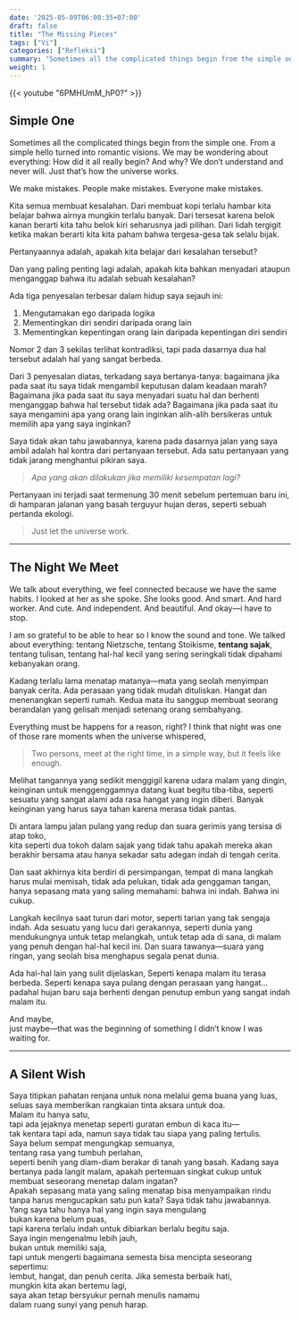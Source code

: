 ```yaml
---
date: '2025-05-09T06:00:35+07:00'
draft: false
title: "The Missing Pieces"
tags: ["Vi"]
categories: ["Refleksi"]
summary: "Sometimes all the complicated things begin from the simple one."
weight: 1
---
```

{{< youtube "6PMHUmM_hP0?" >}}

## Simple One

Sometimes all the complicated things begin from the simple one. 
From a simple hello turned into romantic visions. 
We may be wondering about everything: How did it all really begin?
And why?
We don’t understand and never will. 
Just that’s how the universe works.

We make mistakes. People make mistakes. Everyone make mistakes.

Kita semua membuat kesalahan.
Dari membuat kopi terlalu hambar kita belajar bahwa airnya mungkin terlalu banyak.
Dari tersesat karena belok kanan berarti kita tahu belok kiri seharusnya jadi pilihan.
Dari lidah tergigit ketika makan berarti kita kita paham bahwa tergesa-gesa tak selalu bijak.

Pertanyaannya adalah, apakah kita belajar dari kesalahan tersebut?

Dan yang paling penting lagi adalah, apakah kita bahkan menyadari ataupun menganggap bahwa itu adalah sebuah kesalahan?

Ada tiga penyesalan terbesar dalam hidup saya sejauh ini:

1. Mengutamakan ego daripada logika
2. Mementingkan diri sendiri daripada orang lain
3. Mementingkan kepentingan orang lain daripada kepentingan diri sendiri

Nomor 2 dan 3 sekilas terlihat kontradiksi, tapi pada dasarnya dua hal tersebut adalah hal yang sangat berbeda.

Dari 3 penyesalan diatas, terkadang saya bertanya-tanya: bagaimana jika pada saat itu saya tidak mengambil keputusan dalam keadaan marah? Bagaimana jika pada saat itu saya menyadari suatu hal dan berhenti menganggap bahwa hal tersebut tidak ada? Bagaimana jika pada saat itu saya mengamini apa yang orang lain inginkan alih-alih bersikeras untuk memilih apa yang saya inginkan?

Saya tidak akan tahu jawabannya, karena pada dasarnya jalan yang saya ambil adalah hal kontra dari pertanyaan tersebut.
Ada satu pertanyaan yang tidak jarang menghantui pikiran saya.

> _Apa yang akan dilakukan jika memiliki kesempatan lagi?_

Pertanyaan ini terjadi saat termenung 30 menit sebelum pertemuan baru ini, di hamparan jalanan yang basah terguyur hujan deras, seperti sebuah pertanda ekologi.   
> Just let the universe work.
----
## The Night We Meet

We talk about everything, we feel connected because we have the same habits. I looked at her as she spoke. She looks good. And smart. And hard worker. And cute. And independent. And beautiful. And okay—i have to stop. 

I am so grateful to be able to hear so I know the sound and tone. We talked about everything: tentang Nietzsche, tentang Stoikisme, **tentang sajak**, tentang tulisan, tentang hal-hal kecil yang sering seringkali tidak dipahami kebanyakan orang.

Kadang terlalu lama menatap matanya—mata yang seolah menyimpan banyak cerita. Ada perasaan yang tidak mudah dituliskan. Hangat dan menenangkan seperti rumah. Kedua mata itu sanggup membuat seorang berandalan yang gelisah menjadi setenang orang sembahyang.

Everything must be happens for a reason, right?
I think that night was one of those rare moments when the universe whispered,  

>Two persons,
>meet at the right time,
>in a simple way,
>but it feels like enough.

Melihat tangannya yang sedikit menggigil karena udara malam yang dingin, keinginan untuk menggenggamnya datang kuat begitu tiba-tiba, seperti sesuatu yang sangat alami ada rasa hangat yang ingin diberi. Banyak keinginan yang harus saya tahan karena merasa tidak pantas.

Di antara lampu jalan pulang yang redup dan suara gerimis yang tersisa di atap toko,  
kita seperti dua tokoh dalam sajak yang tidak tahu apakah mereka akan berakhir bersama atau hanya sekadar satu adegan indah di tengah cerita.

Dan saat akhirnya kita berdiri di persimpangan, tempat di mana langkah harus mulai memisah, tidak ada pelukan, tidak ada genggaman tangan, hanya sepasang mata yang saling memahami: bahwa ini indah. Bahwa ini cukup.

Langkah kecilnya saat turun dari motor, seperti tarian yang tak sengaja indah. Ada sesuatu yang lucu dari gerakannya, seperti dunia yang mendukungnya untuk tetap melangkah, untuk tetap ada di sana, di malam yang penuh dengan hal-hal kecil ini. Dan suara tawanya—suara yang ringan, yang seolah bisa menghapus segala penat dunia.

Ada hal-hal lain yang sulit dijelaskan, Seperti kenapa malam itu terasa berbeda. Seperti kenapa saya pulang dengan perasaan yang hangat… padahal hujan baru saja berhenti dengan penutup embun yang sangat indah malam itu.

And maybe,  
just maybe—that was the beginning of something I didn’t know I was waiting for.

----

## A Silent Wish
Saya titipkan pahatan renjana
untuk nona melalui gema buana yang luas,
seluas saya memberikan rangkaian tinta aksara untuk doa.
<br>Malam itu hanya satu,  
tapi ada jejaknya menetap seperti guratan embun di kaca itu—  
tak kentara tapi ada, namun saya tidak tau siapa yang paling tertulis.
<br>Saya belum sempat mengungkap semuanya,  
tentang rasa yang tumbuh perlahan,  
seperti benih yang diam-diam berakar di tanah yang basah.
Kadang saya bertanya pada langit malam, 
apakah pertemuan singkat cukup untuk membuat seseorang menetap dalam ingatan?  
Apakah sepasang mata yang saling menatap bisa menyampaikan rindu  
tanpa harus mengucapkan satu pun kata?
Saya tidak tahu jawabannya.  
Yang saya tahu hanya hal yang ingin saya mengulang  
bukan karena belum puas,  
tapi karena terlalu indah untuk dibiarkan berlalu begitu saja.
<br>Saya ingin mengenalmu lebih jauh,  
bukan untuk memiliki saja,  
tapi untuk mengerti bagaimana semesta bisa mencipta seseorang sepertimu:  
lembut, hangat, dan penuh cerita.
Jika semesta berbaik hati,  
mungkin kita akan bertemu lagi,  
saya akan tetap bersyukur pernah menulis namamu  
dalam ruang sunyi yang penuh harap.


